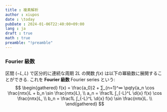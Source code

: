 ```yaml
---
title : 複素解析
author : xiupos
date : \today
pubDate : 2024-01-06T22:40:00+09:00
lang : ja
draft : true
math : true
preamble: "!preamble"
---
```


### Fourier 級数

区間 $(-L, L)$ で区分的に連続な周期 $2L$ の関数 $f(x)$ は以下の冪級数に展開することができる. これを **Fourier 級数** Fourier series という:
$$
\begin{gathered}
  f(x) = \frac{a_0}2 + ∑_{n=1}^∞ \pqty{a_n \cos \frac{nπx}L + b_n \sin \frac{nπx}L}, \\
  a_n = \frac1L ∫_{-L}^L \d{x} f(x) \cos \frac{nπx}L, \\
  b_n = \frac1L ∫_{-L}^L \d{x} f(x) \sin \frac{nπx}L. \\
\end{gathered}
$$

